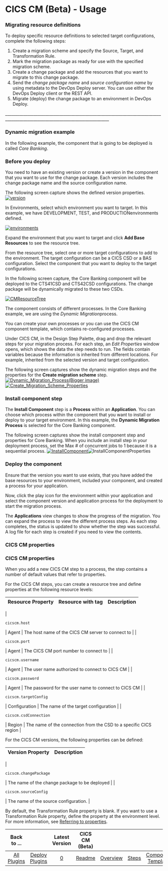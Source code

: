 
# CICS CM (Beta) - Usage


### Migrating resource definitions

To deploy specific resource definitions to selected target configurations, complete the following steps:

1. Create a migration scheme and specify the Source, Target, and Transformation Rule.
2. Mark the migration package as ready for use with the specified migration scheme.
3. Create a change package and add the resources that you want to migrate to this change package.
4. Send the *change package name* and *source configuration name* by using metadata to the DevOps Deploy server. You can use either the DevOps Deploy client or the REST API.
5. Migrate (deploy) the change package to an environment in DevOps Deploy.

\_\_\_\_\_\_\_\_\_\_\_\_\_\_\_\_\_\_\_\_\_\_\_\_\_\_\_\_\_\_\_\_\_\_\_\_\_\_\_\_\_\_\_\_\_\_\_\_\_\_\_\_\_\_\_\_\_\_\_\_\_\_\_\_\_\_\_\_\_\_\_\_\_\_\_\_\_\_\_\_\_\_\_\_\_\_\_\_\_\_\_\_\_\_\_\_\_\_\_\_\_\_\_\_\_\_\_\_\_\_\_\_\_\_\_\_\_\_\_\_\_\_\_\_\_\_\_\_\_\_

### Dynamic migration example

In the following example, the component that is going to be deployed is called *Core Banking*.

### Before you deploy

You need to have an existing version or create a version in the component that you want to use for the change package. Each version includes the change package name and the source configuration name.

The following screen capture shows the defined version properties. [![version](media/version.png)](media/version.png)

In Environments, select which environment you want to target. In this example, we have DEVELOPMENT, TEST, and PRODUCTIONenvironments defined.

[![environments](media/environments.png)](environments.png)

Expand the environment that you want to target and click **Add Base Resources** to see the resource tree.

From the resource tree, select one or more target configurations to add to the environment. The target configuration can be a CICS CSD or a BAS configuration. Select the component that you want to deploy to the target configurations.

In the following screen capture, the Core Banking component will be deployed to the CTS41CSD and CTS42CSD configurations. The change package will be dynamically migrated to these two CSDs.

[![CMResourceTree](media/cmresourcetree.png)](media/cmresourcetree.png)

The component consists of different processes. In the Core Banking example, we are using the *Dynamic Migration*process.

You can create your own processes or you can use the CICS CM component template, which contains re-configured processes.

Under CICS CM, in the Design Step Palette, drag and drop the relevant steps for your migration process. For each step, an *Edit Properties* window opens, which shows the data the step needs to run. The fields contain variables because the information is inherited from different locations. For example, inherited from the selected version and target configuration.

The following screen captures show the dynamic migration steps and the properties for the **Create migration scheme** step. [![Dynamic_Migration_Process(Bigger image)](media/dynamic_migration_processbigger-image.png)](dynamic_migration_processbigger-image.png) [![Create_Migration_Scheme_Properties](media/create_migration_scheme_properties.png)](create_migration_scheme_properties.png)


### Install component step

The **Install Component** step is a **Process** within an **Application**. You can choose which process within the component that you want to install or deploy to your target environment. In this example, the **Dynamic Migration Process** is selected for the Core Banking component.

The following screen captures show the install component step and properties for Core Banking. When you include an install step in your deployment process, set the Max # of concurrent jobs to 1 because it is a sequential process. [![InstallComponent](media/installcomponent.png)](installcomponent.png)![InstallComponentProperties](media/installcomponentproperties.png)

### Deploy the component

Ensure that the version you want to use exists, that you have added the base resources to your environment, included your component, and created a process for your application.

Now, click the play icon for the environment within your application and select the component version and application process for the deployment to start the migration process.

The **Applications** view changes to show the progress of the migration. You can expand the process to view the different process steps. As each step completes, the status is updated to show whether the step was successful. A log file for each step is created if you need to view the contents.


### CICS CM properties




### CICS CM properties

When you add a new CICS CM step to a process, the step contains a number of default values that refer to properties.

For the CICS CM steps, you can create a resource tree and define properties at the following resource levels:


| Resource Property | Resource with tag | Description |
| --- | --- | --- |
|
```
cicscm.host
```
| Agent | The host name of the CICS CM server to connect to |
|
```
cicscm.port
```
| Agent | The CICS CM port number to connect to |
|
```
cicscm.username
```
| Agent | The user name authorized to connect to CICS CM |
|
```
cicscm.password
```
| Agent | The password for the user name to connect to CICS CM |
|
```
cicscm.targetConfig
```
| Configuration | The name of the target configuration |
|
```
cicscm.csdConnection
```
| Region | The name of the connection from the CSD to a specific CICS region |

For the CICS CM versions, the following properties can be defined:


| Version Property | Description |
| --- | --- |
|
```
cicscm.changePackage
```
| The name of the change package to be deployed |
|
```
cicscm.sourceConfig
```
| The name of the source configuration. |

By default, the Transformation Rule property is blank. If you want to use a Transformation Rule property, define the property at the environment level. For more information, see [Referring to properties](https://www.ibm.com/docs/en/urbancode-deploy/7.2.3?topic=deployment-properties).


|Back to ...||Latest Version|CICS CM (Beta) |||||
| :---: | :---: | :---: | :---: | :---: | :---: | :---: | :---: |
|[All Plugins](../../index.md)|[Deploy Plugins](../README.md)|[0](https://raw.githubusercontent.com/UrbanCode/IBM-UCD-PLUGINS/main/files/CICS-CM/UCD_CM_Plugin.zip)|[Readme](README.md)|[Overview](overview.md)|[Steps](steps.md)|[Component Templates](component_templates.md)|[Downloads](downloads.md)|

